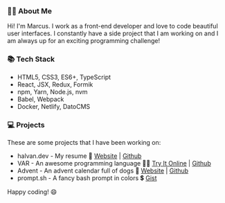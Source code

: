 ### 🙋‍♂️ About Me

Hi! I'm Marcus. I work as a front-end developer and love to code beautiful user interfaces.
I constantly have a side project that I am working on and I am always up for an exciting programming challenge!

### 📚 Tech Stack

- HTML5, CSS3, ES6+, TypeScript
- React, JSX, Redux, Formik
- npm, Yarn, Node.js, nvm
- Babel, Webpack
- Docker, Netlify, DatoCMS

### 💻 Projects

These are some projects that I have been working on:
- halvan.dev - My resume 📄 [Website](https://halvan.dev/) | [Github](https://github.com/machalvan/halvan)
- VAR - An awesome programming language 👨‍💻 [Try It Online](https://tio.run/##lZJPT8JAFMTv/RQTTpqQIBdNvBEgEWOQCOrRbNsHNmz31f1Tw6evu6WtcEBwD9vL/GbnvWkpdFU9v67QmypLGjt2GmtRss4sQbk8Jn2PHjAYYKEzZWGs/2xgGfaT4AzpaDZfBObDy3HqeH5pWe8JZKpw1t8ohc5ELAlXe9/r1sibri4xHbMqSds6TBOtpXxEofwjljak@8jWKNiYzL8WvY1ekLCrRx6eNh95@UZ5hbfqkjZcFL0/PF2ScGQg2ccSplOnTAaKLejLCYmbPqiOEoZYs5T8HeZIOCXEkpNtFKyWq9/MFyyjmbtDwjaaDdV2ofQzdvvCW1EppKOj3oMs1PSPVE1FLRGLZHvcU9S4jv/sx7vOVKIpp4OA8Q7Dmp5Mx92qT9ATaulWWNPT@QTnjqcfXV502cNYCWtNpmCVhunCj5FwnguVghVkpgi3VXX3Aw "VAR – Try It Online") | [Github](https://github.com/machalvan/VAR)
- Advent - An advent calendar full of dogs 🐶 [Website](https://advent.netlify.app/) | [Github](https://github.com/machalvan/advent)
- prompt.sh - A fancy bash prompt in colors 💲 [Gist](https://gist.github.com/machalvan/ba3f85556af84f3cf0c2472c69acbdd5)

Happy coding! 😄
